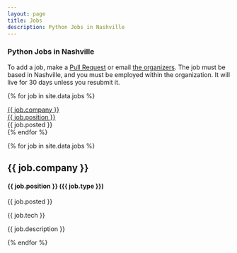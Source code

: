 ```yaml
---
layout: page
title: Jobs
description: Python Jobs in Nashville
---
```


### Python Jobs in Nashville

To add a job, make a [Pull Request](https://github.com/pynashorg/pynashorg.github.com)
or email [the organizers](mailto:pynash.organizers@gmail.com). The job must be based
in Nashville, and you must be employed within the organization. It will live for
30 days unless you resubmit it.


{% for job in site.data.jobs %}
<div class="row">
    <div class="col-md-3">
        <a href="#{{ job.position }} ({{ job.type }})">{{ job.company }}</a>
    </div>
    <div class="col-md-5">
        <a href="#{{ job.position }} ({{ job.type }})">{{ job.position }}</a>
    </div>
    <div class="col-md-4">
        {{ job.posted }}
    </div>
</div>
{% endfor %}


{% for job in site.data.jobs %}
<div class="row-fluid">
<a name="{{ job.position }} ({{ job.type }})"></a>
<h2 class="post-title">{{ job.company }}</h2>
<h4 class="post-subtitle">{{ job.position }} ({{ job.type }})</h4>
<p class="post-meta">{{ job.posted }}</p>
{{ job.tech }}

{{ job.description }}

</div>
{% endfor %}
